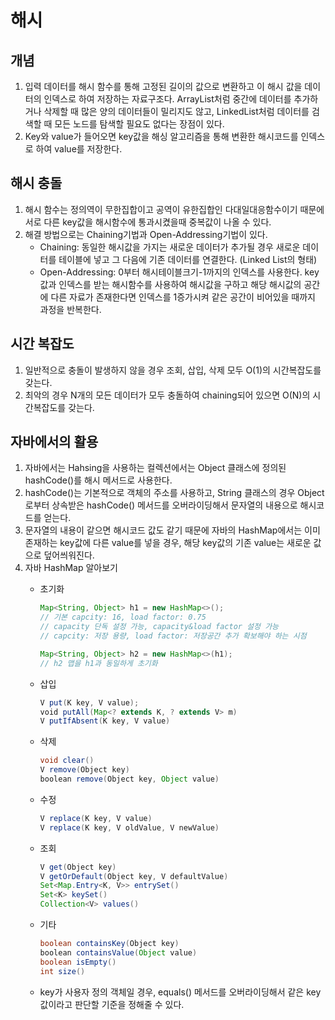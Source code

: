 # 해시

## 개념
1. 입력 데이터를 해시 함수를 통해 고정된 길이의 값으로 변환하고 이 해시 값을 데이터의 인덱스로 하여 저장하는 자료구조다. ArrayList처럼 중간에 데이터를 추가하거나 삭제할 때 많은 양의 데이터들이 밀리지도 않고, LinkedList처럼 데이터를 검색할 때 모든 노드를 탐색할 필요도 없다는 장점이 있다.
2. Key와 value가 들어오면 key값을 해싱 알고리즘을 통해 변환한 해시코드를 인덱스로 하여 value를 저장한다.

## 해시 충돌
1. 해시 함수는 정의역이 무한집합이고 공역이 유한집합인 다대일대응함수이기 때문에 서로 다른 key값을 해시함수에 통과시켰을때 중복값이 나올 수 있다. 
2. 해결 방법으로는 Chaining기법과 Open-Addressing기법이 있다.
    - Chaining: 동일한 해시값을 가지는 새로운 데이터가 추가될 경우 새로운 데이터를 테이블에 넣고 그 다음에 기존 데이터를 연결한다. (Linked List의 형태)
    - Open-Addressing: 0부터 해시테이블크기-1까지의 인덱스를 사용한다. key값과 인덱스를 받는 해시함수를 사용하여 해시값을 구하고 해당 해시값의 공간에 다른 자료가 존재한다면 인덱스를 1증가시켜 같은 공간이 비어있을 때까지 과정을 반복한다.

## 시간 복잡도
1. 일반적으로 충돌이 발생하지 않을 경우 조회, 삽입, 삭제 모두 O(1)의 시간복잡도를 갖는다. 
2. 최악의 경우 N개의 모든 데이터가 모두 충돌하여 chaining되어 있으면 O(N)의 시간복잡도를 갖는다.

## 자바에서의 활용
1. 자바에서는 Hahsing을 사용하는 컬렉션에서는 Object 클래스에 정의된 hashCode()를 해시 메서드로 사용한다.
2. hashCode()는 기본적으로 객체의 주소를 사용하고, String 클래스의 경우 Object로부터 상속받은 hashCode() 메서드를 오버라이딩해서 문자열의 내용으로 해시코드를 얻는다.
3. 문자열의 내용이 같으면 해시코드 값도 같기 때문에 자바의 HashMap에서는 이미 존재하는 key값에 다른 value를 넣을 경우, 해당 key값의 기존 value는 새로운 값으로 덮어씌워진다.
4. 자바 HashMap 알아보기
    - 초기화  
        ```java
        Map<String, Object> h1 = new HashMap<>();
        // 기본 capcity: 16, load factor: 0.75
        // capacity 단독 설정 가능, capacity&load factor 설정 가능 
        // capcity: 저장 용량, load factor: 저장공간 추가 확보해야 하는 시점
        
        Map<String, Object> h2 = new HashMap<>(h1);
        // h2 맵을 h1과 동일하게 초기화
        ```
        
    - 삽입
        ```java
        V put(K key, V value);
        void putAll(Map<? extends K, ? extends V> m)
        V putIfAbsent(K key, V value)
        ```
        
    - 삭제 
        ```java
        void clear() 
        V remove(Object key)
        boolean remove(Object key, Object value)
        ```
        
    - 수정 
        ```java
        V replace(K key, V value)
        V replace(K key, V oldValue, V newValue)
        ```
        
    - 조회    
        ```java
        V get(Object key) 
        V getOrDefault(Object key, V defaultValue)
        Set<Map.Entry<K, V>> entrySet()
        Set<K> keySet()
        Collection<V> values()
        ```
        
    - 기타      
        ```java
        boolean containsKey(Object key)
        boolean containsValue(Object value)
        boolean isEmpty()
        int size()
        ```      
    - key가 사용자 정의 객체일 경우, equals() 메서드를 오버라이딩해서 같은 key값이라고 판단할 기준을 정해줄 수 있다.
